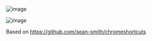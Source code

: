 ![image](https://user-images.githubusercontent.com/32501733/188302547-3712ef4e-b951-43af-9074-03de3af72103.png)

![image](https://user-images.githubusercontent.com/32501733/188302228-d595e1da-5141-42d3-a7a2-c2ad79038515.png)

Based on https://github.com/sean-smith/chromeshortcuts
